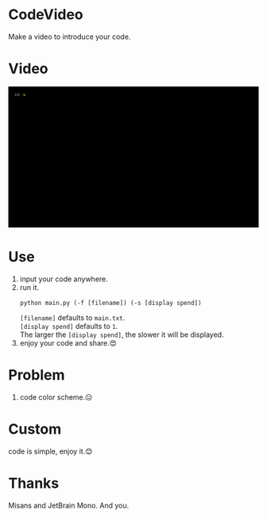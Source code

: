 # CodeVideo
 Make a video to introduce your code.
 
# Video
![preview](./output_video.gif)

# Use
1. input your code anywhere.
2. run it.
    ``` shell
    python main.py (-f [filename]) (-s [display spend])
    ```
    `[filename]` defaults to `main.txt`.  
    `[display spend]` defaults to `1`.  
    The larger the `[display spend]`, the slower it will be displayed.
3. enjoy your code and share.😍

# Problem
1. code color scheme.😑

# Custom
code is simple, enjoy it.😊

# Thanks
Misans and JetBrain Mono.
And you.
